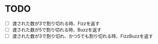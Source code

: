 # TODO
- [ ] 渡された数が3で割り切れる時、Fizzを返す
- [ ] 渡された数が5で割り切れる時、Buzzを返す
- [ ] 渡された数が3で割り切れ、かつ5でも割り切れる時、FizzBuzzを返す
